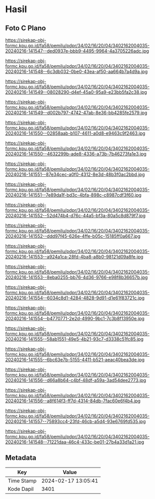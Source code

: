 # Hasil

## Foto C Plano

https://sirekap-obj-formc.kpu.go.id/fa58/pemilu/pdpr/34/02/16/20/04/3402162004035-20240216-141547--ded0937e-bbb9-4495-9964-4a3705226adc.jpg

https://sirekap-obj-formc.kpu.go.id/fa58/pemilu/pdpr/34/02/16/20/04/3402162004035-20240216-141548--6c3db032-0be0-43ea-af50-aa664b7a4d9a.jpg

https://sirekap-obj-formc.kpu.go.id/fa58/pemilu/pdpr/34/02/16/20/04/3402162004035-20240216-141549--08028290-d4ef-45a0-95a9-e23bb5fa2c38.jpg

https://sirekap-obj-formc.kpu.go.id/fa58/pemilu/pdpr/34/02/16/20/04/3402162004035-20240216-141549--d002b797-4742-47ab-8e36-bb4285fe2579.jpg

https://sirekap-obj-formc.kpu.go.id/fa58/pemilu/pdpr/34/02/16/20/04/3402162004035-20240216-141550--02858aab-b107-4611-a0d8-e9463c9f2463.jpg

https://sirekap-obj-formc.kpu.go.id/fa58/pemilu/pdpr/34/02/16/20/04/3402162004035-20240216-141550--4632299b-ade8-4336-a73b-7b46273fa1e3.jpg

https://sirekap-obj-formc.kpu.go.id/fa58/pemilu/pdpr/34/02/16/20/04/3402162004035-20240216-141551--87e34cec-a0f0-4312-8e3d-48b3f0ac2bbd.jpg

https://sirekap-obj-formc.kpu.go.id/fa58/pemilu/pdpr/34/02/16/20/04/3402162004035-20240216-141551--7e89da1f-bd3c-4bfa-898c-c8987cdf3f60.jpg

https://sirekap-obj-formc.kpu.go.id/fa58/pemilu/pdpr/34/02/16/20/04/3402162004035-20240216-141552--52d474b4-d76c-44a5-bf3a-80a5c8d879f7.jpg

https://sirekap-obj-formc.kpu.go.id/fa58/pemilu/pdpr/34/02/16/20/04/3402162004035-20240216-141552--ddd97f45-626e-4ffe-b05c-15185ff0a667.jpg

https://sirekap-obj-formc.kpu.go.id/fa58/pemilu/pdpr/34/02/16/20/04/3402162004035-20240216-141553--a924a1ca-28fd-4ba8-a8b0-98121d09a8fe.jpg

https://sirekap-obj-formc.kpu.go.id/fa58/pemilu/pdpr/34/02/16/20/04/3402162004035-20240216-141553--8eba0255-bb76-4d36-9766-e98f8b36657b.jpg

https://sirekap-obj-formc.kpu.go.id/fa58/pemilu/pdpr/34/02/16/20/04/3402162004035-20240216-141554--6034c8d1-4284-4828-9d91-d1e61f83721c.jpg

https://sirekap-obj-formc.kpu.go.id/fa58/pemilu/pdpr/34/02/16/20/04/3402162004035-20240216-141554--b4770771-2e2d-4990-9bc1-7c3b8f13950e.jpg

https://sirekap-obj-formc.kpu.go.id/fa58/pemilu/pdpr/34/02/16/20/04/3402162004035-20240216-141555--58ab1551-49e5-4b21-93c7-d3338c51fc85.jpg

https://sirekap-obj-formc.kpu.go.id/fa58/pemilu/pdpr/34/02/16/20/04/3402162004035-20240216-141555--6bc63e7b-5155-4411-b521-aeac40bea3de.jpg

https://sirekap-obj-formc.kpu.go.id/fa58/pemilu/pdpr/34/02/16/20/04/3402162004035-20240216-141556--d66a8b64-c4bf-48df-a59a-3ad54dee2773.jpg

https://sirekap-obj-formc.kpu.go.id/fa58/pemilu/pdpr/34/02/16/20/04/3402162004035-20240216-141556--a8f614f3-ff7d-4314-84db-7fac60e6f4b4.jpg

https://sirekap-obj-formc.kpu.go.id/fa58/pemilu/pdpr/34/02/16/20/04/3402162004035-20240216-141557--75893cc4-23fd-46cb-a5d4-93e6769fd535.jpg

https://sirekap-obj-formc.kpu.go.id/fa58/pemilu/pdpr/34/02/16/20/04/3402162004035-20240216-141548--71221daa-46c4-433c-be01-27b4a33d1a21.jpg


## Metadata

| Key        | Value               |
| ---------- | ------------------- |
| Time Stamp | 2024-02-17 13:05:41 |
| Kode Dapil | 3401                |



